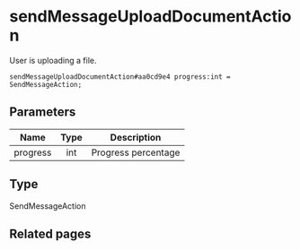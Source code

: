 # sendMessageUploadDocumentAction
User is uploading a file.

```
sendMessageUploadDocumentAction#aa0cd9e4 progress:int = SendMessageAction;
```

## Parameters
| Name | Type | Description |
| ---- | :----: | ----------- |
| progress | int | Progress percentage |


## Type
SendMessageAction

## Related pages
